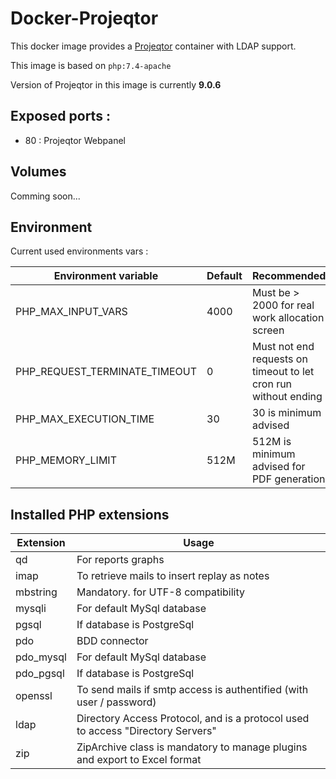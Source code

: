 # Docker-Projeqtor

This docker image provides a [Projeqtor](https://www.projeqtor.org) container with LDAP support.

This image is based on `php:7.4-apache`

Version of Projeqtor in this image is currently **9.0.6**

## Exposed ports :

- 80 : Projeqtor Webpanel

## Volumes

Comming soon...

## Environment

Current used environments vars :

| Environment variable          | Default | Recommended                                                  |
| ----------------------------- | ------- | ------------------------------------------------------------ |
| PHP_MAX_INPUT_VARS            | 4000    | Must be > 2000 for real work allocation screen               |
| PHP_REQUEST_TERMINATE_TIMEOUT | 0       | Must not end requests on timeout to let cron run without ending |
| PHP_MAX_EXECUTION_TIME        | 30      | 30 is minimum advised                                        |
| PHP_MEMORY_LIMIT              | 512M    | 512M is minimum advised for PDF generation                   |

## Installed PHP extensions

| Extension | Usage                                                        |
| --------- | ------------------------------------------------------------ |
| qd        | For reports graphs                                           |
| imap      | To retrieve mails to insert replay as notes                  |
| mbstring  | Mandatory. for UTF-8 compatibility                           |
| mysqli    | For default MySql database                                   |
| pgsql     | If database is PostgreSql                                    |
| pdo       | BDD connector                                                |
| pdo_mysql | For default MySql database                                   |
| pdo_pgsql | If database is PostgreSql                                    |
| openssl   | To send mails if smtp access is authentified (with user / password) |
| ldap      | Directory Access Protocol, and is a protocol used to access "Directory Servers" |
| zip       | ZipArchive class is mandatory to manage plugins and export to Excel format |

